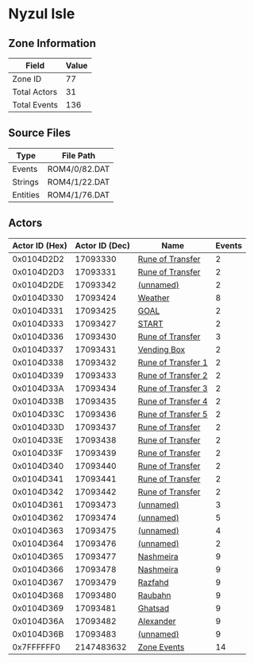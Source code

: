 # Nyzul Isle

## Zone Information

| Field        |   Value |
|--------------|---------|
| Zone ID      |      77 |
| Total Actors |      31 |
| Total Events |     136 |

## Source Files

| Type     | File Path     |
|----------|---------------|
| Events   | ROM4/0/82.DAT |
| Strings  | ROM4/1/22.DAT |
| Entities | ROM4/1/76.DAT |

## Actors

| Actor ID (Hex)   |   Actor ID (Dec) | Name                                                             |   Events |
|------------------|------------------|------------------------------------------------------------------|----------|
| 0x0104D2D2       |         17093330 | [Rune of Transfer](./17093330%20-%20Rune%20of%20Transfer/)       |        2 |
| 0x0104D2D3       |         17093331 | [Rune of Transfer](./17093331%20-%20Rune%20of%20Transfer/)       |        2 |
| 0x0104D2DE       |         17093342 | [(unnamed)](./17093342/)                                         |        2 |
| 0x0104D330       |         17093424 | [Weather](./17093424%20-%20Weather/)                             |        8 |
| 0x0104D331       |         17093425 | [GOAL](./17093425%20-%20GOAL/)                                   |        2 |
| 0x0104D333       |         17093427 | [START](./17093427%20-%20START/)                                 |        2 |
| 0x0104D336       |         17093430 | [Rune of Transfer](./17093430%20-%20Rune%20of%20Transfer/)       |        3 |
| 0x0104D337       |         17093431 | [Vending Box](./17093431%20-%20Vending%20Box/)                   |        2 |
| 0x0104D338       |         17093432 | [Rune of Transfer 1](./17093432%20-%20Rune%20of%20Transfer%201/) |        2 |
| 0x0104D339       |         17093433 | [Rune of Transfer 2](./17093433%20-%20Rune%20of%20Transfer%202/) |        2 |
| 0x0104D33A       |         17093434 | [Rune of Transfer 3](./17093434%20-%20Rune%20of%20Transfer%203/) |        2 |
| 0x0104D33B       |         17093435 | [Rune of Transfer 4](./17093435%20-%20Rune%20of%20Transfer%204/) |        2 |
| 0x0104D33C       |         17093436 | [Rune of Transfer 5](./17093436%20-%20Rune%20of%20Transfer%205/) |        2 |
| 0x0104D33D       |         17093437 | [Rune of Transfer](./17093437%20-%20Rune%20of%20Transfer/)       |        2 |
| 0x0104D33E       |         17093438 | [Rune of Transfer](./17093438%20-%20Rune%20of%20Transfer/)       |        2 |
| 0x0104D33F       |         17093439 | [Rune of Transfer](./17093439%20-%20Rune%20of%20Transfer/)       |        2 |
| 0x0104D340       |         17093440 | [Rune of Transfer](./17093440%20-%20Rune%20of%20Transfer/)       |        2 |
| 0x0104D341       |         17093441 | [Rune of Transfer](./17093441%20-%20Rune%20of%20Transfer/)       |        2 |
| 0x0104D342       |         17093442 | [Rune of Transfer](./17093442%20-%20Rune%20of%20Transfer/)       |        2 |
| 0x0104D361       |         17093473 | [(unnamed)](./17093473/)                                         |        3 |
| 0x0104D362       |         17093474 | [(unnamed)](./17093474/)                                         |        5 |
| 0x0104D363       |         17093475 | [(unnamed)](./17093475/)                                         |        4 |
| 0x0104D364       |         17093476 | [(unnamed)](./17093476/)                                         |        2 |
| 0x0104D365       |         17093477 | [Nashmeira](./17093477%20-%20Nashmeira/)                         |        9 |
| 0x0104D366       |         17093478 | [Nashmeira](./17093478%20-%20Nashmeira/)                         |        9 |
| 0x0104D367       |         17093479 | [Razfahd](./17093479%20-%20Razfahd/)                             |        9 |
| 0x0104D368       |         17093480 | [Raubahn](./17093480%20-%20Raubahn/)                             |        9 |
| 0x0104D369       |         17093481 | [Ghatsad](./17093481%20-%20Ghatsad/)                             |        9 |
| 0x0104D36A       |         17093482 | [Alexander](./17093482%20-%20Alexander/)                         |        9 |
| 0x0104D36B       |         17093483 | [(unnamed)](./17093483/)                                         |        9 |
| 0x7FFFFFF0       |       2147483632 | [Zone Events](./Zone%20Events/)                                  |       14 |